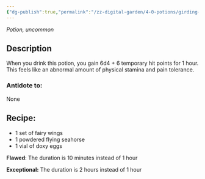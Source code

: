 ```yaml
---
{"dg-publish":true,"permalink":"/zz-digital-garden/4-0-potions/girding-potion-3rd/"}
---
```


*Potion, uncommon* 

## Description

When you drink this potion, you gain 6d4 + 6 temporary hit points for 1 hour. This feels like an abnormal amount of physical stamina and pain tolerance.

### Antidote to: 
None

## Recipe:

* 1 set of fairy wings
* 1 powdered flying seahorse
* 1 vial of doxy eggs

**Flawed**:
The duration is 10 minutes instead of 1 hour

**Exceptional:** 
The duration is 2 hours instead of 1 hour
